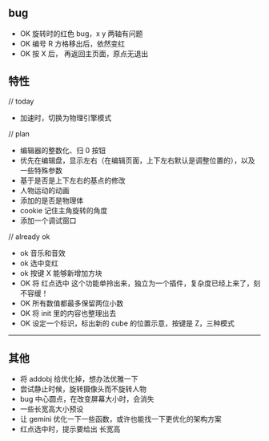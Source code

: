 ## bug

- OK 旋转时的红色 bug，x y 两轴有问题
- OK 编号 R 方格移出后，依然变红
- OK 按 X 后， 再返回主页面，原点无退出


## 特性

// today
- 加速时，切换为物理引擎模式


// plan
- 编辑器的整数化、归 0 按钮
- 优先在编辑盘，显示左右（在编辑页面，上下左右默认是调整位置的），以及一些特殊参数
- 基于是否是上下左右的基点的修改
- 人物运动的动画
- 添加的是否是物理体
- cookie 记住主角旋转的角度
- 添加一个调试窗口


// already ok
- ok 音乐和音效
- ok 选中变红
- ok 按键 X 能够新增加方块
- OK 将 红点选中 这个功能单拎出来，独立为一个插件，复杂度已经上来了，刻不容缓！
- OK 所有数值都最多保留两位小数
- OK 将 init 里的内容也整理出去
- OK 设定一个标识，标出新的 cube 的位置示意，按键是 Z，三种模式

-------

## 其他

- 将 addobj 给优化掉，想办法优雅一下
- 尝试静止时候，旋转摄像头而不旋转人物
- bug 中心圆点，在改变屏幕大小时，会消失
- 一些长宽高大小预设
- 让 gemini 优化一下一些函数，或许也能找一下更优化的架构方案
- 红点选中时，提示要给出 长宽高